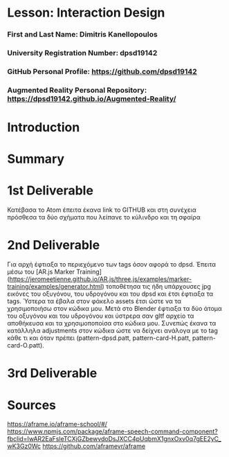 # Lesson: Interaction Design

### First and Last Name: Dimitris Kanellopoulos 
### University Registration Number: dpsd19142
### GitHub Personal Profile: https://github.com/dpsd19142
### Augmented Reality Personal Repository: https://dpsd19142.github.io/Augmented-Reality/

# Introduction

# Summary


# 1st Deliverable
 Κατέβασα το Atom έπειτα έκανα link το GITHUB και στη συνέχεια πρόσθεσα τα δύο σχήματα που λείπανε το κύλινδρο και τη σφαίρα 

# 2nd Deliverable
Για αρχή έφτιαξα τo περιεχόμενο των tags όσον αφορά το dpsd. Έπειτα μέσω του [AR.js Marker Training] (https://jeromeetienne.github.io/AR.js/three.js/examples/marker-training/examples/generator.html) τοποθέτησα τις ήδη υπάρχουσες jpg εικόνες του οξυγόνου, του υδρογόνου και του dpsd και έτσι έφτιαξα τα tags. Ύστερα τα έβαλα στον φάκελο assets έτσι ώστε να τα χρησιμοποιήσω στον κώδικα μου.
Μετά στο Blender έφτιαξα τα δύο άτομα του οξυγόνου και του υδρογόνου και ύστρερα σαν gltf αρχείο τα αποθήκευσα και τα χρησιμοποποίσα στο κώδικα μου.
Συνεπώς έκανα τα κατάλληλα adjustments στον κώδικα ώστε να δείχνει ανάλογα με το tag κάθε τι και όταν πρέπει (pattern-dpsd.patt, pattern-card-H.patt, pattern-card-O.patt).

# 3rd Deliverable

# Sources
https://aframe.io/aframe-school/#/
https://www.npmjs.com/package/aframe-speech-command-component?fbclid=IwAR2EaFsleTCXjGZbewvdoDsJXCC4pUqbmX1gnxOxv0q7gEE2yC_wK3Gz0Wc
https://github.com/aframevr/aframe
